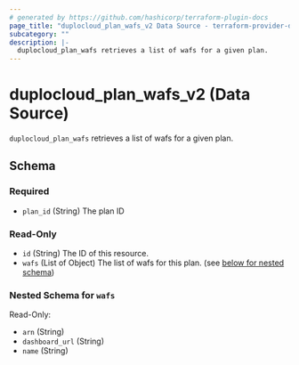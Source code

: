 ```yaml
---
# generated by https://github.com/hashicorp/terraform-plugin-docs
page_title: "duplocloud_plan_wafs_v2 Data Source - terraform-provider-duplocloud"
subcategory: ""
description: |-
  duplocloud_plan_wafs retrieves a list of wafs for a given plan.
---
```


# duplocloud_plan_wafs_v2 (Data Source)

`duplocloud_plan_wafs` retrieves a list of wafs for a given plan.



<!-- schema generated by tfplugindocs -->
## Schema

### Required

- `plan_id` (String) The plan ID

### Read-Only

- `id` (String) The ID of this resource.
- `wafs` (List of Object) The list of wafs for this plan. (see [below for nested schema](#nestedatt--wafs))

<a id="nestedatt--wafs"></a>
### Nested Schema for `wafs`

Read-Only:

- `arn` (String)
- `dashboard_url` (String)
- `name` (String)
